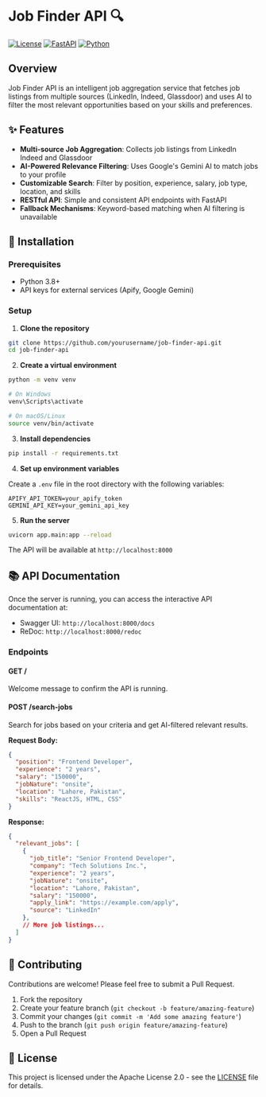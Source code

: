 # Job Finder API 🔍

[![License](https://img.shields.io/badge/License-Apache_2.0-blue.svg)](https://opensource.org/licenses/Apache-2.0)
[![FastAPI](https://img.shields.io/badge/FastAPI-0.104.0%2B-green)](https://fastapi.tiangolo.com/)
[![Python](https://img.shields.io/badge/Python-3.8%2B-blue)](https://www.python.org/)

## Overview

Job Finder API is an intelligent job aggregation service that fetches job listings from multiple sources (LinkedIn, Indeed, Glassdoor) and uses AI to filter the most relevant opportunities based on your skills and preferences.

## ✨ Features

- **Multi-source Job Aggregation**: Collects job listings from LinkedIn Indeed and Glassdoor
- **AI-Powered Relevance Filtering**: Uses Google's Gemini AI to match jobs to your profile
- **Customizable Search**: Filter by position, experience, salary, job type, location, and skills
- **RESTful API**: Simple and consistent API endpoints with FastAPI
- **Fallback Mechanisms**: Keyword-based matching when AI filtering is unavailable

## 🚀 Installation

### Prerequisites

- Python 3.8+
- API keys for external services (Apify, Google Gemini)

### Setup

1. **Clone the repository**

```bash
git clone https://github.com/yourusername/job-finder-api.git
cd job-finder-api
```

2. **Create a virtual environment**

```bash
python -m venv venv

# On Windows
venv\Scripts\activate

# On macOS/Linux
source venv/bin/activate
```

3. **Install dependencies**

```bash
pip install -r requirements.txt
```

4. **Set up environment variables**

Create a `.env` file in the root directory with the following variables:

```
APIFY_API_TOKEN=your_apify_token
GEMINI_API_KEY=your_gemini_api_key
```

5. **Run the server**

```bash
uvicorn app.main:app --reload
```

The API will be available at `http://localhost:8000`

## 📚 API Documentation

Once the server is running, you can access the interactive API documentation at:
- Swagger UI: `http://localhost:8000/docs`
- ReDoc: `http://localhost:8000/redoc`

### Endpoints

#### GET /

Welcome message to confirm the API is running.

#### POST /search-jobs

Search for jobs based on your criteria and get AI-filtered relevant results.

**Request Body:**

```json
{
  "position": "Frontend Developer",
  "experience": "2 years",
  "salary": "150000",
  "jobNature": "onsite",
  "location": "Lahore, Pakistan",
  "skills": "ReactJS, HTML, CSS"
}
```

**Response:**

```json
{
  "relevant_jobs": [
    {
      "job_title": "Senior Frontend Developer",
      "company": "Tech Solutions Inc.",
      "experience": "2 years",
      "jobNature": "onsite",
      "location": "Lahore, Pakistan",
      "salary": "150000",
      "apply_link": "https://example.com/apply",
      "source": "LinkedIn"
    },
    // More job listings...
  ]
}
```


## 🤝 Contributing

Contributions are welcome! Please feel free to submit a Pull Request.

1. Fork the repository
2. Create your feature branch (`git checkout -b feature/amazing-feature`)
3. Commit your changes (`git commit -m 'Add some amazing feature'`)
4. Push to the branch (`git push origin feature/amazing-feature`)
5. Open a Pull Request

## 📄 License

This project is licensed under the Apache License 2.0 - see the [LICENSE](LICENSE) file for details.